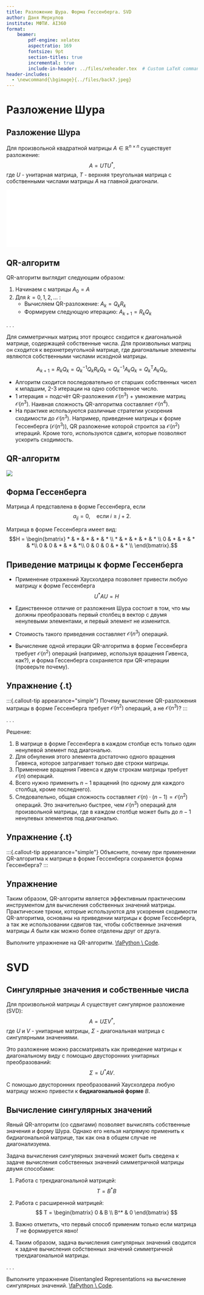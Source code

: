 ```yaml
---
title: Разложение Шура. Форма Гессенберга. SVD
author: Даня Меркулов
institute: МФТИ. AI360
format: 
    beamer:
        pdf-engine: xelatex
        aspectratio: 169
        fontsize: 9pt
        section-titles: true
        incremental: true
        include-in-header: ../files/xeheader.tex  # Custom LaTeX commands and preamble
header-includes:
  - \newcommand{\bgimage}{../files/back7.jpeg}
---
```


# Разложение Шура

## Разложение Шура

Для произвольной квадратной матрицы $A \in \mathbb{R}^{n \times n}$ существует разложение:
$$
A = U T U^*,
$$
где $U$ - унитарная матрица, $T$ - верхняя треугольная матрица c собственными числами матрицы $A$ на главной диагонали.

![Разложение Шура матрицы A](Schur.pdf)

## QR-алгоритм

QR-алгоритм выглядит следующим образом:

1. Начинаем с матрицы $A_0 = A$
2. Для $k = 0, 1, 2, \ldots$ :
   - Вычисляем QR-разложение: $A_k = Q_kR_k$
   - Формируем следующую итерацию: $A_{k+1} = R_kQ_k$

. . .

Для симметричных матриц этот процесс сходится к диагональной матрице, содержащей собственные числа. Для произвольных матриц он сходится к верхнетреугольной матрице, где диагональные элементы являются собственными числами исходной матрицы.

$$
A_{k+1}=R_{k}Q_{k}=Q_{k}^{-1}Q_{k}R_{k}Q_{k}=Q_{k}^{-1}A_{k}Q_{k}=Q_{k}^{\mathsf {T}}A_{k}Q_{k},
$$

* Алгоритм сходится последовательно от старших собственных чисел к младшим, 2-3 итерации на одно собственное число.
* 1 итерация = подсчёт QR-разложения $\mathcal{O}(n^3)$ + умножение матриц $\mathcal{O}(n^3)$. Наивная сложность QR-алгоритма составляет $\mathcal{O}(n^4)$.
* На практике используются различные стратегии ускорения сходимости до $\mathcal{O}(n^3)$. Например, приведение матрицы к форме Гессенберга ($\mathcal{O}(n^3)$), QR разложение которой строится за $\mathcal{O}(n^2)$ итераций. Кроме того, используются сдвиги, которые позволяют ускорить сходимость.



## QR-алгоритм

[![](qr_alg.png)](https://fmin.xyz/docs/visualizations/qr_algorithm.mp4)

## Форма Гессенберга

Матрица $A$ представлена в форме Гессенберга, если
$$
a_{ij} = 0, \quad \mbox{если } i \geq j+2.
$$

Матрица в форме Гессенберга имеет вид:
$$H = \begin{bmatrix} * & * & * & * & * \\ * & * & * & * & * \\ 0 & * & * & * & *\\ 0 & 0 & * & * & *\\ 0 & 0 & 0 & * & * \\ \end{bmatrix}.$$

## Приведение матрицы к форме Гессенберга

* Применение отражений Хаусхолдера позволяет привести любую матрицу к форме Гессенберга
    $$
    U^* A U = H
    $$

* Единственное отличие от разложения Шура состоит в том, что мы должны преобразовать первый столбец в вектор с двумя ненулевыми элементами, и первый элемент не изменится.
* Стоимость такого приведения составляет $\mathcal{O}(n^3)$ операций.
* Вычисление одной итерации QR-алгоритма в форме Гессенберга требует $\mathcal{O}(n^2)$ операций (например, используя вращения Гивенса, как?), и форма Гессенберга сохраняется при QR-итерации (проверьте почему).

## Упражнение {.t}

:::{.callout-tip appearance="simple"}
Почему вычисление QR-разложения матрицы в форме Гессенберга требует $\mathcal{O}(n^2)$ операций, а не $\mathcal{O}(n^3)$?
:::

. . .

Решение:

1. В матрице в форме Гессенберга в каждом столбце есть только один ненулевой элемент под диагональю.
2. Для обнуления этого элемента достаточно одного вращения Гивенса, которое затрагивает только две строки матрицы.
3. Применение вращения Гивенса к двум строкам матрицы требует $\mathcal{O}(n)$ операций.
4. Всего нужно применить $n-1$ вращений (по одному для каждого столбца, кроме последнего).
5. Следовательно, общая сложность составляет $\mathcal{O}(n) \cdot (n-1) = \mathcal{O}(n^2)$ операций. Это значительно быстрее, чем $\mathcal{O}(n^3)$ операций для произвольной матрицы, где в каждом столбце может быть до $n-1$ ненулевых элементов под диагональю.

## Упражнение {.t}

:::{.callout-tip appearance="simple"}
Объясните, почему при применении QR-алгоритма к матрице в форме Гессенберга сохраняется форма Гессенберга?
:::

## Упражнение

Таким образом, QR-алгоритм является эффективным практическим инструментом для вычисления собственных значений матрицы. Практические трюки, которые используются для ускорения сходимости QR-алгоритма, основаны на приведении матрицы к форме Гессенберга, а так же использовании сдвигов так, чтобы собственные значения матрицы $A$ были как можно более отделены друг от друга.

Выполните упражнение на QR-алгоритм. [ \faPython \ Code](https://colab.research.google.com/github/MerkulovDaniil/nla360/blob/main/files/qr_alg_exercise.ipynb).

# SVD

## Сингулярные значения и собственные числа

Для произвольной матрицы $A$ существует сингулярное разложение (SVD):
$$
A = U \Sigma V^*,
$$
где $U$ и $V$ - унитарные матрицы, $\Sigma$ - диагональная матрица с сингулярными значениями.

Это разложение можно рассматривать как приведение матрицы к диагональному виду с помощью двусторонних унитарных преобразований:
$$
\Sigma = U^* A V.
$$

С помощью двусторонних преобразований Хаусхолдера любую матрицу можно привести к **бидиагональной форме** $B$.

## Вычисление сингулярных значений

Явный QR-алгоритм (со сдвигами) позволяет вычислять собственные значения и форму Шура. Однако его нельзя напрямую применить к бидиагональной матрице, так как она в общем случае не диагонализуема.

Задача вычисления сингулярных значений может быть сведена к задаче вычисления собственных значений симметричной матрицы двумя способами:

1. Работа с трехдиагональной матрицей:
    $$
    T = B^* B
    $$

2. Работа с расширенной матрицей:
    $$
    T = \begin{bmatrix} 0 & B \\ B^* & 0 \end{bmatrix}
    $$

3. Важно отметить, что первый способ применим только если матрица $T$ не формируется явно!
4. Таким образом, задача вычисления сингулярных значений сводится к задаче вычисления собственных значений симметричной трехдиагональной матрицы.

. . .

Выполните упражнение Disentangled Representations на вычисление сингулярных значений. [ \faPython \ Code](https://colab.research.google.com/github/oseledets/nla2022/blob/main/hw1/HW_1_NLA.ipynb#scrollTo=TUjhy74UGd82&line=1&uniqifier=1).

